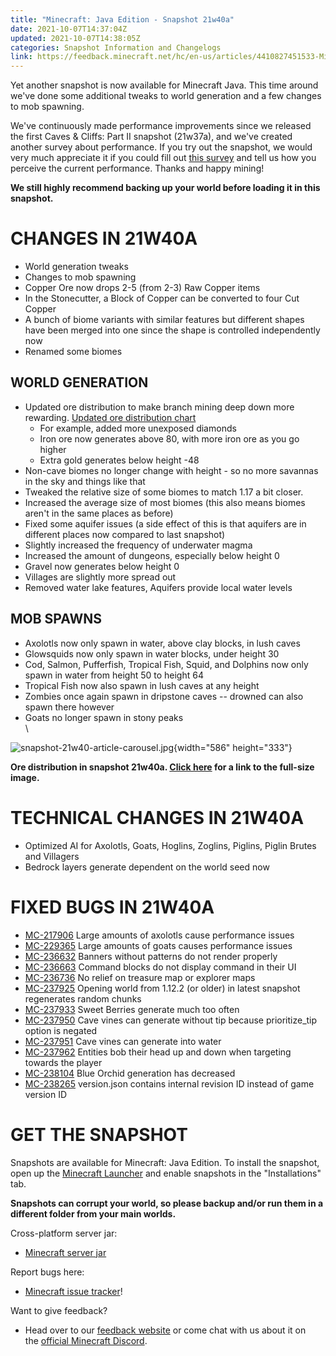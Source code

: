 ```yaml
---
title: "Minecraft: Java Edition - Snapshot 21w40a"
date: 2021-10-07T14:37:04Z
updated: 2021-10-07T14:38:05Z
categories: Snapshot Information and Changelogs
link: https://feedback.minecraft.net/hc/en-us/articles/4410827451533-Minecraft-Java-Edition-Snapshot-21w40a
---
```


Yet another snapshot is now available for Minecraft Java. This time around we\'ve done some additional tweaks to world generation and a few changes to mob spawning.

We\'ve continuously made performance improvements since we released the first Caves & Cliffs: Part II snapshot (21w37a), and we\'ve created another survey about performance. If you try out the snapshot, we would very much appreciate it if you could fill out [this survey](http://aka.ms/MCPerfPoll) and tell us how you perceive the current performance. Thanks and happy mining!

**We still highly recommend backing up your world before loading it in this snapshot.**

# CHANGES IN 21W40A

-   World generation tweaks
-   Changes to mob spawning
-   Copper Ore now drops 2-5 (from 2-3) Raw Copper items
-   In the Stonecutter, a Block of Copper can be converted to four Cut Copper
-   A bunch of biome variants with similar features but different shapes have been merged into one since the shape is controlled independently now
-   Renamed some biomes

## WORLD GENERATION

-   Updated ore distribution to make branch mining deep down more rewarding. [Updated ore distribution chart](https://images.ctfassets.net/8y6ykjruobr4/29MoVuTVm4HDgaYuRaEyZW/65db8f6a4c66f54fb47df33c999a7f2e/snapshot-21w-40a-ore-distribution-6th_iteration.jpg)
    -   For example, added more unexposed diamonds
    -   Iron ore now generates above 80, with more iron ore as you go higher
    -   Extra gold generates below height -48
-   Non-cave biomes no longer change with height - so no more savannas in the sky and things like that
-   Tweaked the relative size of some biomes to match 1.17 a bit closer.
-   Increased the average size of most biomes (this also means biomes aren't in the same places as before)
-   Fixed some aquifer issues (a side effect of this is that aquifers are in different places now compared to last snapshot)
-   Slightly increased the frequency of underwater magma
-   Increased the amount of dungeons, especially below height 0
-   Gravel now generates below height 0
-   Villages are slightly more spread out
-   Removed water lake features, Aquifers provide local water levels

## MOB SPAWNS

-   Axolotls now only spawn in water, above clay blocks, in lush caves
-   Glowsquids now only spawn in water blocks, under height 30
-   Cod, Salmon, Pufferfish, Tropical Fish, Squid, and Dolphins now only spawn in water from height 50 to height 64
-   Tropical Fish now also spawn in lush caves at any height
-   Zombies once again spawn in dripstone caves -- drowned can also spawn there however
-   Goats no longer spawn in stony peaks\
    \

![snapshot-21w40-article-carousel.jpg](https://feedback.minecraft.net/hc/article_attachments/4410832167821/snapshot-21w40-article-carousel.jpg){width="586" height="333"}

**Ore distribution in snapshot 21w40a. [Click here](https://images.ctfassets.net/8y6ykjruobr4/29MoVuTVm4HDgaYuRaEyZW/65db8f6a4c66f54fb47df33c999a7f2e/snapshot-21w-40a-ore-distribution-6th_iteration.jpg) for a link to the full-size image.** 

# TECHNICAL CHANGES IN 21W40A

-   Optimized AI for Axolotls, Goats, Hoglins, Zoglins, Piglins, Piglin Brutes and Villagers
-   Bedrock layers generate dependent on the world seed now

# FIXED BUGS IN 21W40A

-   [MC-217906](https://bugs.mojang.com/browse/MC-217906) Large amounts of axolotls cause performance issues
-   [MC-229365](https://bugs.mojang.com/browse/MC-229365) Large amounts of goats causes performance issues
-   [MC-236632](https://bugs.mojang.com/browse/MC-236632) Banners without patterns do not render properly
-   [MC-236663](https://bugs.mojang.com/browse/MC-236663) Command blocks do not display command in their UI
-   [MC-236736](https://bugs.mojang.com/browse/MC-236736) No relief on treasure map or explorer maps
-   [MC-237925](https://bugs.mojang.com/browse/MC-237925) Opening world from 1.12.2 (or older) in latest snapshot regenerates random chunks
-   [MC-237933](https://bugs.mojang.com/browse/MC-237933) Sweet Berries generate much too often
-   [MC-237950](https://bugs.mojang.com/browse/MC-237950) Cave vines can generate without tip because prioritize_tip option is negated
-   [MC-237951](https://bugs.mojang.com/browse/MC-237951) Cave vines can generate into water
-   [MC-237962](https://bugs.mojang.com/browse/MC-237962) Entities bob their head up and down when targeting towards the player
-   [MC-238104](https://bugs.mojang.com/browse/MC-238104) Blue Orchid generation has decreased
-   [MC-238265](https://bugs.mojang.com/browse/MC-238265) version.json contains internal revision ID instead of game version ID

# GET THE SNAPSHOT

Snapshots are available for Minecraft: Java Edition. To install the snapshot, open up the [Minecraft Launcher](https://www.minecraft.net/download.html) and enable snapshots in the \"Installations\" tab.

**Snapshots can corrupt your world, so please backup and/or run them in a different folder from your main worlds.**

Cross-platform server jar:

-   [Minecraft server jar](https://launcher.mojang.com/v1/objects/84496ec4beeeae34a448b99f3e3d890066f6807f/server.jar)

Report bugs here:

-   [Minecraft issue tracker](https://bugs.mojang.com/browse/MC)!

Want to give feedback?

-   Head over to our [feedback website](https://aka.ms/CavesCliffsFeedback?ref=minecraftnet) or come chat with us about it on the [official Minecraft Discord](https://discordapp.com/invite/minecraft).
